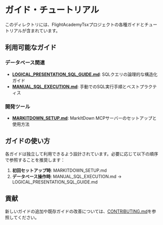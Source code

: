 # ガイド・チュートリアル

このディレクトリには、FlightAcademyTsxプロジェクトの各種ガイドとチュートリアルが含まれています。

## 利用可能なガイド

### データベース関連
- **[LOGICAL_PRESENTATION_SQL_GUIDE.md](./LOGICAL_PRESENTATION_SQL_GUIDE.md)**: SQLクエリの論理的な構造化ガイド
- **[MANUAL_SQL_EXECUTION.md](./MANUAL_SQL_EXECUTION.md)**: 手動でのSQL実行手順とベストプラクティス

### 開発ツール
- **[MARKITDOWN_SETUP.md](./MARKITDOWN_SETUP.md)**: MarkItDown MCPサーバーのセットアップと使用方法

## ガイドの使い方

各ガイドは独立して利用できるよう設計されています。必要に応じて以下の順序で参照することを推奨します：

1. **初回セットアップ時**: MARKITDOWN_SETUP.md
2. **データベース操作時**: MANUAL_SQL_EXECUTION.md → LOGICAL_PRESENTATION_SQL_GUIDE.md

## 貢献

新しいガイドの追加や既存ガイドの改善については、[CONTRIBUTING.md](../development/CONTRIBUTING.md)を参照してください。 